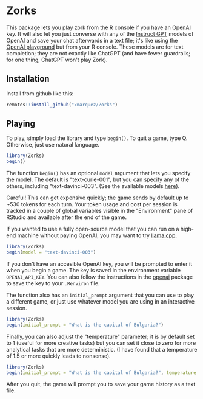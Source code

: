 
# Zorks

<!-- badges: start -->
<!-- badges: end -->

This package lets you play zork from the R console if you have an OpenAI key. It will also let you just converse with any of the [Instruct GPT](https://platform.openai.com/docs/models/gpt-3) models of OpenAI and save your chat afterwards in a text file; it's like using the [OpenAI playground](https://platform.openai.com/playground) but from your R console. These models are for text completion; they are not exactly like ChatGPT (and have fewer guardrails; for one thing, ChatGPT won't play Zork). 

## Installation

Install from github like this:

``` r
remotes::install_github("xmarquez/Zorks")
```

## Playing

To play, simply load the library and type `begin()`. To quit a game, type Q. Otherwise, just use natural language.

``` r
library(Zorks)
begin()
```

The function `begin()` has an optional `model` argument that lets you specify the model. The default is "text-curie-001", but you can specify any of the others, including "text-davinci-003". (See the available models [here](https://platform.openai.com/docs/models/gpt-3)). 

Careful! This can get expensive quickly; the game sends by default up to ~530 tokens for each turn. Your token usage and cost per session is tracked in a couple of global variables visible in the "Environment" pane of RStudio and available after the end of the game. 

If you wanted to use a fully open-source model that you can run on a high-end machine without paying OpenAI, you may want to try [llama.cpp](https://github.com/ggerganov/llama.cpp).

``` r
library(Zorks)
begin(model = "text-davinci-003")
```

If you don't have an accesible OpenAI key, you will be prompted to enter it when you begin a game. The key is saved in the environment variable `OPENAI_API_KEY`. You can also follow the instructions in the [openai](https://irudnyts.github.io/openai/) package to save the key to your `.Renviron` file.

The function also has an `initial_prompt` argument that you can use to play a different game, or just use whatever model you are using in an interactive session.

``` r
library(Zorks)
begin(initial_prompt = "What is the capital of Bulgaria?")
```

Finally, you can also adjust the "temperature" parameter; it is by default set to 1 (useful for more creative tasks) but you can set it close to zero for more analytical tasks that are more deterministic. (I have found that a temperature of 1.5 or more quickly leads to nonsense).

``` r
library(Zorks)
begin(initial_prompt = "What is the capital of Bulgaria?", temperature = 0.2)
```

After you quit, the game will prompt you to save your game history as a text file. 
